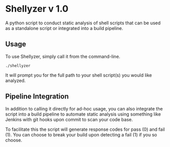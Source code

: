 # Shellyzer v 1.0
A python script to conduct static analysis of shell scripts that can be used as a standalone script or integrated into a build pipeline.



## Usage

To use Shellyzer, simply call it from the command-line.

`./shellyzer`

It will prompt you for the full path to your shell script(s) you would like analyzed.  



## Pipeline Integration

In addition to calling it directly for ad-hoc usage, you can also integrate the script into a build pipeline to automate static analysis using something like Jenkins with git hooks upon commit to scan your code base.

To facilitate this the script will generate response codes for pass (0) and fail (1).  You can choose to break your build upon detecting a fail (1) if you so choose.